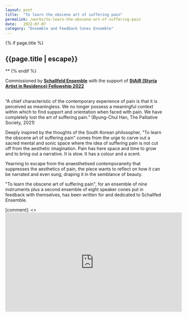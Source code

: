 ```yaml
---
layout: post
title:  "To learn the obscene art of suffering pain"
permalink: /works/to-learn-the-obscene-art-of-suffering-pain
date:   2022-07-07
category: "Ensemble and Feedback Cones Ensemble"
---
```

{% if page.title %}
<h2>{{page.title | escape}}</h2>
**
{% endif %}

Commissioned by [**Schallfeld Ensemble**][schallfeld] with the support of [**StAiR (Styria Artist in Residence) Fellowship 2022**][stair-2022] <br>
 <br>

“A chief characteristic of the contemporary experience of pain is that it is perceived as meaningless. We no longer possess a meaningful context within which to find support and orientation when faced with pain. We have completely lost the art of suffering pain.” (Byung-Chul Han, The Palliative Society, 2021) <br>

Deeply inspired by the thoughts of the South Korean philosopher, "To learn the obscene art of suffering pain" comes from the urge to carve out a sacred mental and sonic space where the idea of suffering pain is not cut off from the aesthetic imagination. Pain has here space and time to grow and to bring out a narrative. It is slow. It has a colour and a scent. <br>

Yearning to escape from the anaesthetised contemporaneity that suppresses the aesthetics of pain, the piece wants to reflect on how it can be narrated and even sung, draping it in the semblance of beauty. <br>

"To learn the obscene art of suffering pain", for an ensemble of nine instruments plus a second ensemble of eight speaker cones put in feedback with themselves, has been written for and dedicated to Schallfed Ensemble. <br>


[comment]: <> <iframe width="560" height="315" src="https://www.youtube.com/embed/YBA4iRZiIyI" frameborder="0" allow="accelerometer; autoplay; clipboard-write; encrypted-media; gyroscope; picture-in-picture" allowfullscreen></iframe>


[schallfeld]: https://www.schallfeldensemble.com/
[stair-2022]: https://www.kultur.steiermark.at/cms/beitrag/12623533/166342314/
